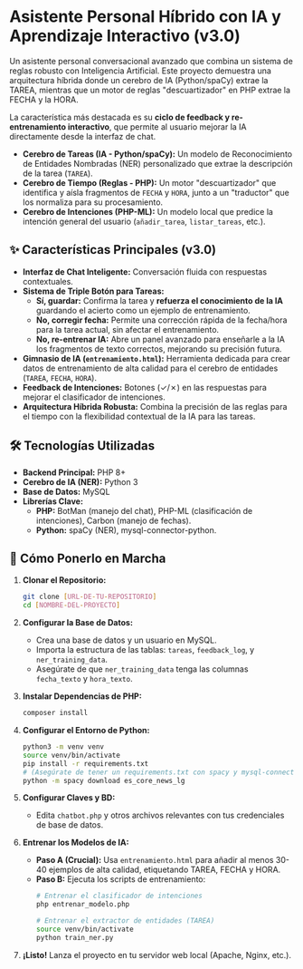 # Asistente Personal Híbrido con IA y Aprendizaje Interactivo (v3.0)

Un asistente personal conversacional avanzado que combina un sistema de reglas robusto con Inteligencia Artificial. Este proyecto demuestra una arquitectura híbrida donde un cerebro de IA (Python/spaCy) extrae la TAREA, mientras que un motor de reglas "descuartizador" en PHP extrae la FECHA y la HORA.

La característica más destacada es su **ciclo de feedback y re-entrenamiento interactivo**, que permite al usuario mejorar la IA directamente desde la interfaz de chat.

- **Cerebro de Tareas (IA - Python/spaCy):** Un modelo de Reconocimiento de Entidades Nombradas (NER) personalizado que extrae la descripción de la tarea (`TAREA`).
- **Cerebro de Tiempo (Reglas - PHP):** Un motor "descuartizador" que identifica y aísla fragmentos de `FECHA` y `HORA`, junto a un "traductor" que los normaliza para su procesamiento.
- **Cerebro de Intenciones (PHP-ML):** Un modelo local que predice la intención general del usuario (`añadir_tarea`, `listar_tareas`, etc.).

## ✨ Características Principales (v3.0)

- **Interfaz de Chat Inteligente:** Conversación fluida con respuestas contextuales.
- **Sistema de Triple Botón para Tareas:**
  - **Sí, guardar:** Confirma la tarea y **refuerza el conocimiento de la IA** guardando el acierto como un ejemplo de entrenamiento.
  - **No, corregir fecha:** Permite una corrección rápida de la fecha/hora para la tarea actual, sin afectar el entrenamiento.
  - **No, re-entrenar IA:** Abre un panel avanzado para enseñarle a la IA los fragmentos de texto correctos, mejorando su precisión futura.
- **Gimnasio de IA (`entrenamiento.html`):** Herramienta dedicada para crear datos de entrenamiento de alta calidad para el cerebro de entidades (`TAREA`, `FECHA`, `HORA`).
- **Feedback de Intenciones:** Botones (✓/✗) en las respuestas para mejorar el clasificador de intenciones.
- **Arquitectura Híbrida Robusta:** Combina la precisión de las reglas para el tiempo con la flexibilidad contextual de la IA para las tareas.

## 🛠️ Tecnologías Utilizadas

- **Backend Principal:** PHP 8+
- **Cerebro de IA (NER):** Python 3
- **Base de Datos:** MySQL
- **Librerías Clave:**
  - **PHP:** BotMan (manejo del chat), PHP-ML (clasificación de intenciones), Carbon (manejo de fechas).
  - **Python:** spaCy (NER), mysql-connector-python.

## 🚀 Cómo Ponerlo en Marcha

1.  **Clonar el Repositorio:**
    ```bash
    git clone [URL-DE-TU-REPOSITORIO]
    cd [NOMBRE-DEL-PROYECTO]
    ```

2.  **Configurar la Base de Datos:**
    - Crea una base de datos y un usuario en MySQL.
    - Importa la estructura de las tablas: `tareas`, `feedback_log`, y `ner_training_data`.
    - Asegúrate de que `ner_training_data` tenga las columnas `fecha_texto` y `hora_texto`.

3.  **Instalar Dependencias de PHP:**
    ```bash
    composer install
    ```

4.  **Configurar el Entorno de Python:**
    ```bash
    python3 -m venv venv
    source venv/bin/activate
    pip install -r requirements.txt 
    # (Asegúrate de tener un requirements.txt con spacy y mysql-connector-python)
    python -m spacy download es_core_news_lg
    ```

5.  **Configurar Claves y BD:**
    - Edita `chatbot.php` y otros archivos relevantes con tus credenciales de base de datos.

6.  **Entrenar los Modelos de IA:**
    - **Paso A (Crucial):** Usa `entrenamiento.html` para añadir al menos 30-40 ejemplos de alta calidad, etiquetando TAREA, FECHA y HORA.
    - **Paso B:** Ejecuta los scripts de entrenamiento:
      ```bash
      # Entrenar el clasificador de intenciones
      php entrenar_modelo.php

      # Entrenar el extractor de entidades (TAREA)
      source venv/bin/activate
      python train_ner.py
      ```

7.  **¡Listo!** Lanza el proyecto en tu servidor web local (Apache, Nginx, etc.).
